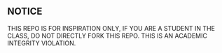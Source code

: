 NOTICE
----
THIS REPO IS FOR INSPIRATION ONLY, IF YOU ARE A STUDENT IN THE CLASS, DO NOT DIRECTLY FORK THIS REPO. THIS IS AN ACADEMIC INTEGRITY VIOLATION.
